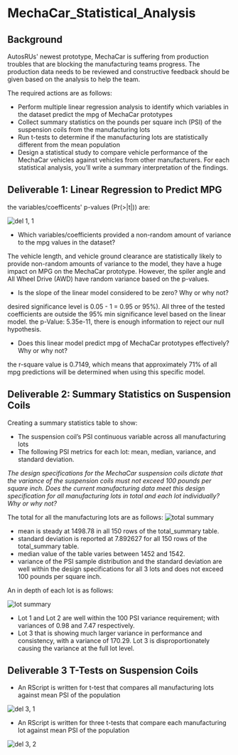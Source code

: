 # MechaCar_Statistical_Analysis

## Background
AutosRUs' newest prototype, MechaCar is suffering from production troubles that are blocking the manufacturing teams progress. The production data needs to be reviewed and constructive feedback should be given based on the analysis to help the team. 

The required actions are as follows:

* Perform multiple linear regression analysis to identify which variables in the dataset predict the mpg of MechaCar prototypes
* Collect summary statistics on the pounds per square inch (PSI) of the suspension coils from the manufacturing lots
* Run t-tests to determine if the manufacturing lots are statistically different from the mean population
* Design a statistical study to compare vehicle performance of the MechaCar vehicles against vehicles from other manufacturers. For each statistical analysis, you’ll write a summary interpretation of the findings.

## Deliverable 1: Linear Regression to Predict MPG

the variables/coefficents' p-values (Pr(>|t|)) are:

![del 1, 1](https://user-images.githubusercontent.com/86750935/137639737-3f41192c-92d0-49d4-80a3-3ef1babd8277.png)

* Which variables/coefficients provided a non-random amount of variance to the mpg values in the dataset?

The vehicle length, and vehicle ground clearance are statistically likely to provide non-random amounts of variance to the model, they have a huge impact on MPG on the MechaCar prototype. However, the spiler angle and All Wheel Drive (AWD) have random variance based on the p-values.

* Is the slope of the linear model considered to be zero? Why or why not?

desired significance level is 0.05 - 1 = 0.95 or 95%). All three of the tested coefficients are outside the 95% min significance level based on the linear model. the p-Value: 5.35e-11, there is enough information to reject our null hypothesis.

* Does this linear model predict mpg of MechaCar prototypes effectively? Why or why not?

the r-square value is 0.7149, which means that approximately 71% of all mpg predictions will be determined when using this specific model.

## Deliverable 2: Summary Statistics on Suspension Coils

Creating a summary statistics table to show:

* The suspension coil’s PSI continuous variable across all manufacturing lots
* The following PSI metrics for each lot: mean, median, variance, and standard deviation.

*The design specifications for the MechaCar suspension coils dictate that the variance of the suspension coils must not exceed 100 pounds per square inch. Does the current manufacturing data meet this design specification for all manufacturing lots in total and each lot individually? Why or why not?*

The total for all the manufacturing lots are as follows:
![total summary](https://user-images.githubusercontent.com/86750935/137645707-85851736-3ce0-4e6c-8725-35d38c456097.png)

* mean is steady at 1498.78 in all 150 rows of the total_summary table.
* standard deviation is reported at 7.892627 for all 150 rows of the total_summary table. 
* median value of the table varies between 1452 and 1542. 
* variance of the PSI sample distribution and the standard deviation are well within the design specifications for all 3 lots and does not exceed 100 pounds per square inch.

An in depth of each lot is as follows:

![lot summary](https://user-images.githubusercontent.com/86750935/137645697-fbecebcd-6a15-42b5-bdd6-5b6d77d10380.png)

* Lot 1 and Lot 2 are well within the 100 PSI variance requirement; with variances of 0.98 and 7.47 respectively. 
* Lot 3 that is showing much larger variance in performance and consistency, with a variance of 170.29. Lot 3 is disproportionately causing the variance at the full lot level.

## Deliverable 3 T-Tests on Suspension Coils

* An RScript is written for t-test that compares all manufacturing lots against mean PSI of the population 

![del 3, 1](https://user-images.githubusercontent.com/86750935/137646091-425ba1f2-0778-4751-abbe-bee742f8e23a.png)

* An RScript is written for three t-tests that compare each manufacturing lot against mean PSI of the population 

![del 3, 2](https://user-images.githubusercontent.com/86750935/137646095-91b4cb95-1e16-4f77-bfd6-06fc15a83cf9.png)
